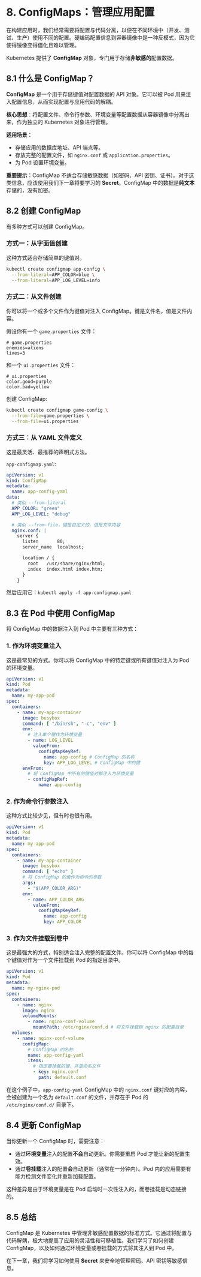 # 8. ConfigMaps：管理应用配置

在构建应用时，我们经常需要将配置与代码分离，以便在不同环境中（开发、测试、生产）使用不同的配置。硬编码配置信息到容器镜像中是一种反模式，因为它使得镜像变得僵化且难以管理。

Kubernetes 提供了 **ConfigMap** 对象，专门用于存储**非敏感的**配置数据。

## 8.1 什么是 ConfigMap？

**ConfigMap** 是一个用于存储键值对配置数据的 API 对象。它可以被 Pod 用来注入配置信息，从而实现配置与应用代码的解耦。

**核心思想**：将配置文件、命令行参数、环境变量等配置数据从容器镜像中分离出来，作为独立的 Kubernetes 对象进行管理。

**适用场景**：
- 存储应用的数据库地址、API 端点等。
- 存放完整的配置文件，如 `nginx.conf` 或 `application.properties`。
- 为 Pod 设置环境变量。

**重要提示**：ConfigMap 不适合存储敏感数据（如密码、API 密钥、证书）。对于这类信息，应该使用我们下一章将要学习的 **Secret**。ConfigMap 中的数据是**纯文本**存储的，没有加密。

## 8.2 创建 ConfigMap

有多种方式可以创建 ConfigMap。

### 方式一：从字面值创建

这种方式适合存储简单的键值对。

```bash
kubectl create configmap app-config \
  --from-literal=APP_COLOR=blue \
  --from-literal=APP_LOG_LEVEL=info
```

### 方式二：从文件创建

你可以将一个或多个文件作为键值对注入 ConfigMap。键是文件名，值是文件内容。

假设你有一个 `game.properties` 文件：
```properties
# game.properties
enemies=aliens
lives=3
```
和一个 `ui.properties` 文件：
```properties
# ui.properties
color.good=purple
color.bad=yellow
```

创建 ConfigMap:
```bash
kubectl create configmap game-config \
  --from-file=game.properties \
  --from-file=ui.properties
```

### 方式三：从 YAML 文件定义

这是最灵活、最推荐的声明式方法。

`app-configmap.yaml`:
```yaml
apiVersion: v1
kind: ConfigMap
metadata:
  name: app-config-yaml
data:
  # 类似 --from-literal
  APP_COLOR: "green"
  APP_LOG_LEVEL: "debug"

  # 类似 --from-file，键是自定义的，值是文件内容
  nginx.conf: |
    server {
      listen       80;
      server_name  localhost;

      location / {
        root   /usr/share/nginx/html;
        index  index.html index.htm;
      }
    }
```
然后应用它：`kubectl apply -f app-configmap.yaml`

## 8.3 在 Pod 中使用 ConfigMap

将 ConfigMap 中的数据注入到 Pod 中主要有三种方式：

### 1. 作为环境变量注入

这是最常见的方式。你可以将 ConfigMap 中的特定键或所有键值对注入为 Pod 的环境变量。

```yaml
apiVersion: v1
kind: Pod
metadata:
  name: my-app-pod
spec:
  containers:
    - name: my-app-container
      image: busybox
      command: [ "/bin/sh", "-c", "env" ]
      env:
        # 注入单个键作为环境变量
        - name: LOG_LEVEL
          valueFrom:
            configMapKeyRef:
              name: app-config # ConfigMap 的名称
              key: APP_LOG_LEVEL # ConfigMap 中的键
      envFrom:
        # 将 ConfigMap 中所有的键值对都注入为环境变量
        - configMapRef:
            name: app-config
```

### 2. 作为命令行参数注入

这种方式比较少见，但有时也很有用。

```yaml
apiVersion: v1
kind: Pod
metadata:
  name: my-app-pod
spec:
  containers:
    - name: my-app-container
      image: busybox
      command: [ "echo" ]
      # 将 ConfigMap 的值作为命令的参数
      args:
        - "$(APP_COLOR_ARG)"
      env:
        - name: APP_COLOR_ARG
          valueFrom:
            configMapKeyRef:
              name: app-config
              key: APP_COLOR
```

### 3. 作为文件挂载到卷中

这是最强大的方式，特别适合注入完整的配置文件。你可以将 ConfigMap 中的每个键值对作为一个文件挂载到 Pod 的指定目录中。

```yaml
apiVersion: v1
kind: Pod
metadata:
  name: my-nginx-pod
spec:
  containers:
    - name: nginx
      image: nginx
      volumeMounts:
        - name: nginx-conf-volume
          mountPath: /etc/nginx/conf.d # 将文件挂载到 nginx 的配置目录
  volumes:
    - name: nginx-conf-volume
      configMap:
        # ConfigMap 的名称
        name: app-config-yaml
        items:
          # 指定要挂载的键，并重命名文件
          - key: nginx.conf
            path: default.conf
```
在这个例子中，`app-config-yaml` ConfigMap 中的 `nginx.conf` 键对应的内容，会被创建为一个名为 `default.conf` 的文件，并存在于 Pod 的 `/etc/nginx/conf.d/` 目录下。

## 8.4 更新 ConfigMap

当你更新一个 ConfigMap 时，需要注意：
- 通过**环境变量**注入的配置**不会**自动更新。你需要重启 Pod 才能让新的配置生效。
- 通过**卷挂载**注入的配置**会**自动更新（通常在一分钟内）。Pod 内的应用需要有能力检测文件变化并重新加载配置。

这种差异是由于环境变量是在 Pod 启动时一次性注入的，而卷挂载是动态链接的。

## 8.5 总结

ConfigMap 是 Kubernetes 中管理非敏感配置数据的标准方式。它通过将配置与代码解耦，极大地提高了应用的灵活性和可移植性。我们学习了如何创建 ConfigMap，以及如何通过环境变量或卷挂载的方式将其注入到 Pod 中。

在下一章，我们将学习如何使用 **Secret** 来安全地管理密码、API 密钥等敏感信息。
